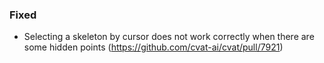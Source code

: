 ### Fixed

- Selecting a skeleton by cursor does not work correctly when there are some hidden points
  (<https://github.com/cvat-ai/cvat/pull/7921>)
